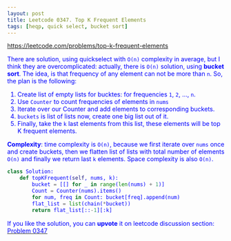 ```yaml
---
layout: post
title: Leetcode 0347. Top K Frequent Elements
tags: [heqp, quick select, bucket sort]
---
```


<a href="https://leetcode.com/problems/top-k-frequent-elements"> <font color = blue>https://leetcode.com/problems/top-k-frequent-elements

There are solution, using quickselect with `O(n)` complexity in average, but I think they are overcomplicated: actually, there is `O(n)` solution, using **bucket sort**. The idea, is that frequency of any element can not be more than `n`. So, the plan is the following:

1. Create list of empty lists for bucktes: for frequencies `1`, `2`, ..., `n`.
2. Use `Counter` to count frequencies of elements in `nums`
3. Iterate over our Counter and add elements to corresponding buckets.
4. `buckets` is list of lists now, create one big list out of it.
5. Finally, take the `k` last elements from this list, these elements will be top K frequent elements.

**Complexity**: time complexity is `O(n)`, because we first iterate over `nums` once and create buckets, then we flatten list of lists with total number of elements `O(n)` and finally we return last `k` elements. Space complexity is also `O(n)`.

```python
class Solution:
    def topKFrequent(self, nums, k):
        bucket = [[] for _ in range(len(nums) + 1)]
        Count = Counter(nums).items()  
        for num, freq in Count: bucket[freq].append(num) 
        flat_list = list(chain(*bucket))
        return flat_list[::-1][:k]
```

If you like the solution, you can **upvote** it on leetcode discussion section:<a href="https://leetcode.com/problems/top-k-frequent-elements/discuss/740374/python-5-lines-on-buckets-solution-explained"> <font color = blue>Problem 0347
